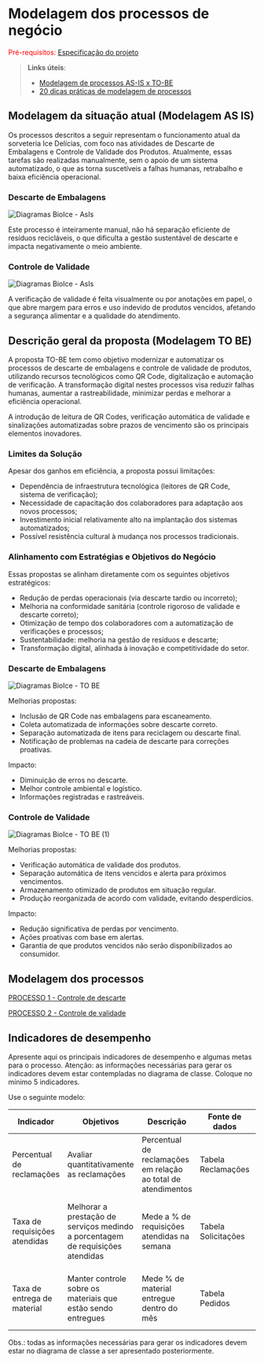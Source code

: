 # Modelagem dos processos de negócio

<span style="color:red">Pré-requisitos: <a href="02-Especificacao.md"> Especificação do projeto</a></span>

> **Links úteis**:
> - [Modelagem de processos AS-IS x TO-BE](https://dheka.com.br/modelagem-as-is-to-be/)
> - [20 dicas práticas de modelagem de processos](https://dheka.com.br/20-dicas-praticas-de-modelagem-de-processos/)

## Modelagem da situação atual (Modelagem AS IS)

Os processos descritos a seguir representam o funcionamento atual da sorveteria Ice Delícias, com foco nas atividades de Descarte de Embalagens e Controle de Validade dos Produtos. Atualmente, essas tarefas são realizadas manualmente, sem o apoio de um sistema automatizado, o que as torna suscetíveis a falhas humanas, retrabalho e baixa eficiência operacional.

### Descarte de Embalagens
![Diagramas BioIce - AsIs](https://github.com/user-attachments/assets/47a211f9-7bce-486e-a07a-c223adceea85)

Este processo é inteiramente manual, não há separação eficiente de resíduos recicláveis, o que dificulta a gestão sustentável de descarte e impacta negativamente o meio ambiente.


### Controle de Validade
![Diagramas BioIce - AsIs](https://github.com/user-attachments/assets/7984407f-c2fd-4ef3-8d61-01d67c224059)

A verificação de validade é feita visualmente ou por anotações em papel, o que abre margem para erros e uso indevido de produtos vencidos, afetando a segurança alimentar e a qualidade do atendimento.

## Descrição geral da proposta (Modelagem TO BE)

A proposta TO-BE tem como objetivo modernizar e automatizar os processos de descarte de embalagens e controle de validade de produtos, utilizando recursos tecnológicos como QR Code, digitalização e automação de verificação. A transformação digital nestes processos visa reduzir falhas humanas, aumentar a rastreabilidade, minimizar perdas e melhorar a eficiência operacional.

A introdução de leitura de QR Codes, verificação automática de validade e sinalizações automatizadas sobre prazos de vencimento são os principais elementos inovadores.

### Limites da Solução

Apesar dos ganhos em eficiência, a proposta possui limitações:

- Dependência de infraestrutura tecnológica (leitores de QR Code, sistema de verificação);
- Necessidade de capacitação dos colaboradores para adaptação aos novos processos;
- Investimento inicial relativamente alto na implantação dos sistemas automatizados;
- Possível resistência cultural à mudança nos processos tradicionais.

### Alinhamento com Estratégias e Objetivos do Negócio

Essas propostas se alinham diretamente com os seguintes objetivos estratégicos:

- Redução de perdas operacionais (via descarte tardio ou incorreto);
- Melhoria na conformidade sanitária (controle rigoroso de validade e descarte correto);
- Otimização de tempo dos colaboradores com a automatização de verificações e processos;
- Sustentabilidade: melhoria na gestão de resíduos e descarte;
- Transformação digital, alinhada à inovação e competitividade do setor.

### Descarte de Embalagens
![Diagramas BioIce - TO BE](https://github.com/user-attachments/assets/8c23417c-1e70-4928-8829-732552f4f53f)

Melhorias propostas:
- Inclusão de QR Code nas embalagens para escaneamento.
- Coleta automatizada de informações sobre descarte correto.
- Separação automatizada de itens para reciclagem ou descarte final.
- Notificação de problemas na cadeia de descarte para correções proativas.

Impacto:
- Diminuição de erros no descarte.
- Melhor controle ambiental e logístico.
- Informações registradas e rastreáveis.

### Controle de Validade
![Diagramas BioIce - TO BE (1)](https://github.com/user-attachments/assets/b5eaf3f4-9225-4044-8ae8-b786405b6abf)

Melhorias propostas:
- Verificação automática de validade dos produtos.
- Separação automática de itens vencidos e alerta para próximos vencimentos.
- Armazenamento otimizado de produtos em situação regular.
- Produção reorganizada de acordo com validade, evitando desperdícios.

Impacto:
- Redução significativa de perdas por vencimento.
- Ações proativas com base em alertas.
- Garantia de que produtos vencidos não serão disponibilizados ao consumidor.

## Modelagem dos processos

[PROCESSO 1 - Controle de descarte](./processes/processo-1-Controle-de-Descarte.md "Detalhamento do processo 1.")

[PROCESSO 2 - Controle de validade](./processes/processo-2-nome-do-processo.md "Detalhamento do processo 2.")




## Indicadores de desempenho

Apresente aqui os principais indicadores de desempenho e algumas metas para o processo. Atenção: as informações necessárias para gerar os indicadores devem estar contempladas no diagrama de classe. Coloque no mínimo 5 indicadores.

Use o seguinte modelo:

| **Indicador** | **Objetivos** | **Descrição** | **Fonte de dados** | **Fórmula de cálculo** |
| ---           | ---           | ---           | ---             | ---             |
| Percentual de reclamações | Avaliar quantitativamente as reclamações | Percentual de reclamações em relação ao total de atendimentos | Tabela Reclamações | número total de reclamações / número total de atendimentos |
| Taxa de requisições atendidas | Melhorar a prestação de serviços medindo a porcentagem de requisições atendidas| Mede a % de requisições atendidas na semana | Tabela Solicitações | (número de requisições atendidas / número total de requisições) * 100 |
| Taxa de entrega de material | Manter controle sobre os materiais que estão sendo entregues | Mede % de material entregue dentro do mês | Tabela Pedidos | (número de pedidos entregues / número total de pedidos) * 100 |


Obs.: todas as informações necessárias para gerar os indicadores devem estar no diagrama de classe a ser apresentado posteriormente.
